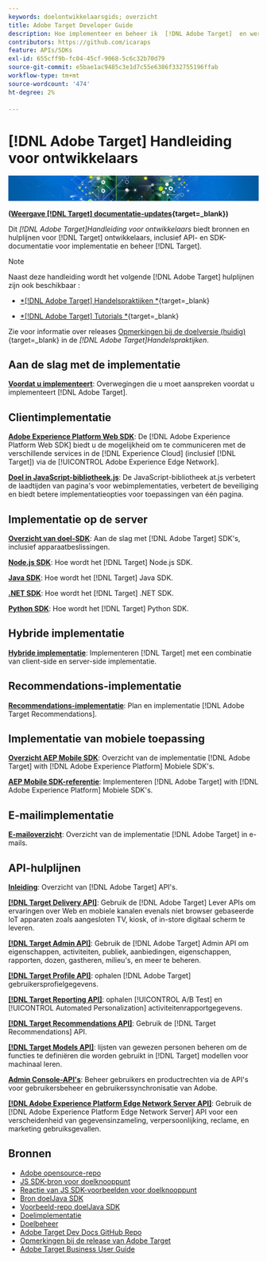 ```yaml
---
keywords: doelontwikkelaarsgids; overzicht
title: Adobe Target Developer Guide
description: Hoe implementeer en beheer ik  [!DNL Adobe Target]  en werk ik met de bijbehorende API's en SDK's?
contributors: https://github.com/icaraps
feature: APIs/SDKs
exl-id: 655cff9b-fc04-45cf-9068-5c6c32b70d79
source-git-commit: e5bae1ac9485c3e1d7c55e6386f332755196ffab
workflow-type: tm+mt
source-wordcount: '474'
ht-degree: 2%

---
```


# [!DNL Adobe Target] Handleiding voor ontwikkelaars

![Adobe Target-bannerafbeelding](/help/dev/assets/target-home-banner-simple.png)

**([Weergave [!DNL Target] documentatie-updates](https://experienceleague.adobe.com/docs/target/using/release-notes/doc-change.html){target=_blank})**

Dit *[!DNL Adobe Target]Handleiding voor ontwikkelaars* biedt bronnen en hulplijnen voor [!DNL Target] ontwikkelaars, inclusief API- en SDK-documentatie voor implementatie en beheer [!DNL Target].

>[!NOTE]
>
>Naast deze handleiding wordt het volgende [!DNL Adobe Target] hulplijnen zijn ook beschikbaar :
>
>* [*[!DNL Adobe Target] Handelspraktijken *](https://experienceleague.adobe.com/docs/target/using/target-home.html){target=_blank}
>
>* [*[!DNL Adobe Target] Tutorials *](https://experienceleague.adobe.com/docs/target-learn/tutorials/overview.html){target=_blank}
>
>Zie voor informatie over releases [Opmerkingen bij de doelversie (huidig)](https://experienceleague.adobe.com/docs/target/using/release-notes/release-notes.html){target=_blank} in de *[!DNL Adobe Target]Handelspraktijken*.

## Aan de slag met de implementatie

**[Voordat u implementeert](/help/dev/before-implement/considerations-before-you-implement-target.md)**: Overwegingen die u moet aanspreken voordat u implementeert [!DNL Adobe Target].

## Clientimplementatie

[**Adobe Experience Platform Web SDK**](/help/dev/implement/client-side/aep-web-sdk.md): De [!DNL Adobe Experience Platform Web SDK] biedt u de mogelijkheid om te communiceren met de verschillende services in de [!DNL Experience Cloud] (inclusief [!DNL Target]) via de [!UICONTROL Adobe Experience Edge Network].

[**Doel in JavaScript-bibliotheek.js**](/help/dev/implement/client-side/overview.md): De JavaScript-bibliotheek at.js verbetert de laadtijden van pagina&#39;s voor webimplementaties, verbetert de beveiliging en biedt betere implementatieopties voor toepassingen van één pagina.

## Implementatie op de server

[**Overzicht van doel-SDK**](implement/server-side/server-side-overview.md): Aan de slag met [!DNL Adobe Target] SDK&#39;s, inclusief apparaatbeslissingen.

[**Node.js SDK**](implement/server-side/node-js/overview.md): Hoe wordt het [!DNL Target] Node.js SDK.

[**Java SDK**](implement/server-side/java/overview.md): Hoe wordt het [!DNL Target] Java SDK.

[**.NET SDK**](implement/server-side/net/overview.md): Hoe wordt het [!DNL Target] .NET SDK.

[**Python SDK**](implement/server-side/python/overview.md): Hoe wordt het [!DNL Target] Python SDK.

## Hybride implementatie

[**Hybride implementatie**](implement/hybrid/hybrid-overview.md): Implementeren [!DNL Target] met een combinatie van client-side en server-side implementatie.

## Recommendations-implementatie

[**Recommendations-implementatie**](implement/recommendations/recommendations.md): Plan en implementatie [!DNL Adobe Target Recommendations].

## Implementatie van mobiele toepassing

[**Overzicht AEP Mobile SDK**](implement/mobile/overview.md): Overzicht van de implementatie [!DNL Adobe Target] with [!DNL Adobe Experience Platform] Mobiele SDK&#39;s.

[**AEP Mobile SDK-referentie**](https://developer.adobe.com/client-sdks/documentation/): Implementeren [!DNL Adobe Target] with [!DNL Adobe Experience Platform] Mobiele SDK&#39;s.

## E-mailimplementatie

[**E-mailoverzicht**](implement/email/overview.md): Overzicht van de implementatie [!DNL Adobe Target] in e-mails.

## API-hulplijnen

[**Inleiding**](before-administer/target-api-overview.md): Overzicht van [!DNL Adobe Target] API&#39;s.

[**[!DNL Target Delivery API]**](/help/dev/implement/delivery-api/overview.md): Gebruik de [!DNL Adobe Target] Lever APIs om ervaringen over Web en mobiele kanalen evenals niet browser gebaseerde IoT apparaten zoals aangesloten TV, kiosk, of in-store digitaal scherm te leveren.

[**[!DNL Target Admin API]**](administer/admin-api/admin-api-overview-new.md): Gebruik de [!DNL Adobe Target] Admin API om eigenschappen, activiteiten, publiek, aanbiedingen, eigenschappen, rapporten, dozen, gastheren, milieu&#39;s, en meer te beheren.

[**[!DNL Target Profile API]**](https://developers.adobetarget.com/api/#profiles): ophalen [!DNL Adobe Target] gebruikersprofielgegevens.

[**[!DNL Target Reporting API]**](https://developer.adobe.com/target/administer/admin-api/#tag/Reports): ophalen [!UICONTROL A/B Test] en [!UICONTROL Automated Personalization] activiteitenrapportgegevens.

[**[!DNL Target Recommendations API]**](http://developers.adobetarget.com/api/recommendations/): Gebruik de [!DNL Target Recommendations] API.

[**[!DNL Target Models API]**](administer/models-api/models-api-overview.md): lijsten van gewezen personen beheren om de functies te definiëren die worden gebruikt in [!DNL Target] modellen voor machinaal leren.

[**Admin Console-API&#39;s**](https://developer.adobe.com/umapi/): Beheer gebruikers en productrechten via de API&#39;s voor gebruikersbeheer en gebruikerssynchronisatie van Adobe.

[**[!DNL Adobe Experience Platform Edge Network Server API]**](https://experienceleague.adobe.com/docs/experience-platform/edge-network-server-api/overview.html): Gebruik de [!DNL Adobe Experience Platform Edge Network Server] API voor een verscheidenheid van gegevensinzameling, verpersoonlijking, reclame, en marketing gebruiksgevallen.

## Bronnen

* [Adobe opensource-repo](https://github.com/adobe)
* [JS SDK-bron voor doelknooppunt](https://github.com/adobe/target-nodejs-sdk)
* [Reactie van JS SDK-voorbeelden voor doelknooppunt](https://github.com/adobe/target-nodejs-sdk-samples)
* [Bron doelJava SDK](https://github.com/adobe/target-java-sdk)
* [Voorbeeld-repo doelJava SDK](https://github.com/adobe/target-java-sdk-samples)
* [Doelimplementatie](./before-implement/prepare-to-implement-target.md)
* [Doelbeheer](./before-administer/target-api-overview.md)
* [Adobe Target Dev Docs GitHub Repo](https://github.com/AdobeDocs/target-developers)
* [Opmerkingen bij de release van Adobe Target](https://experienceleague.adobe.com/docs/target/using/release-notes/release-notes.html)
* [Adobe Target Business User Guide](https://experienceleague.adobe.com/docs/target/using/target-home.html)

